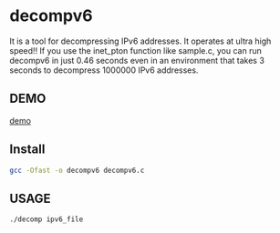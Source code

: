 # decompv6
It is a tool for decompressing IPv6 addresses.
It operates at ultra high speed!!
If you use the inet_pton function like sample.c, you can run decompv6 in just 0.46 seconds even in an environment that takes 3 seconds to decompress 1000000 IPv6 addresses.

## DEMO
[demo](images/demo.png)

## Install
```sh
gcc -Ofast -o decompv6 decompv6.c
```

## USAGE
```sh
./decomp ipv6_file
```

